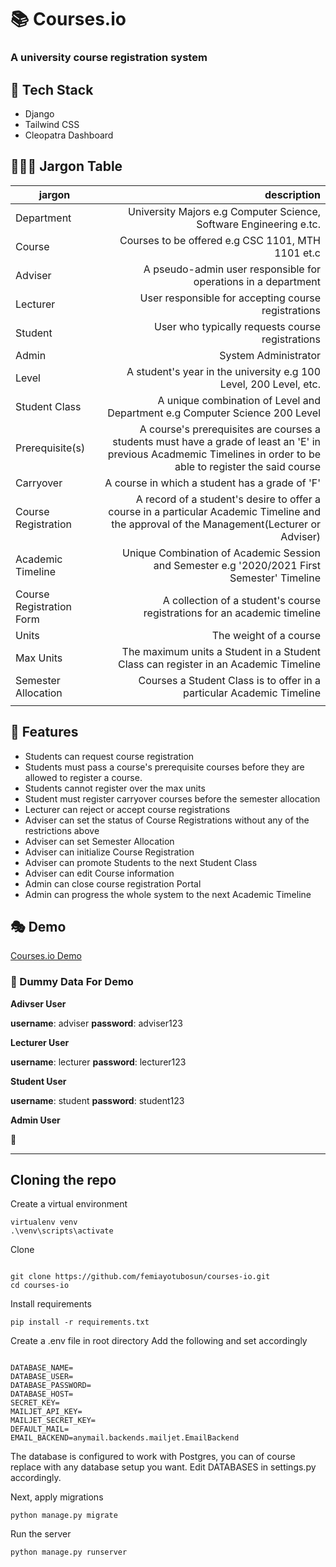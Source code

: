 # 📚 Courses.io

### A university course registration system


##   🔩 Tech Stack

* Django
* Tailwind CSS
* Cleopatra Dashboard

## 👩🏻‍🏫 Jargon Table 

| jargon                   |                                                  description |
| ------------------------ | -----------------------------------------------------------: |
| Department               | University Majors e.g Computer Science, Software Engineering e.tc. |
| Course                   |            Courses to be offered e.g CSC 1101, MTH 1101 et.c |
| Adviser                  | A pseudo-admin user responsible for operations in a department |
| Lecturer                 |          User responsible for accepting course registrations |
| Student                  |             User who typically requests course registrations |
| Admin                    |                                         System Administrator |
| Level                    | A student's year in the university e.g 100 Level, 200 Level, etc. |
| Student Class            | A unique combination of Level and Department e.g Computer Science 200 Level |
| Prerequisite(s)          | A course's prerequisites are courses a students must have a grade of least an 'E' in previous Acadmemic Timelines in order to be able to register the said course |
| Carryover                |               A course in which a student has a grade of 'F' |
| Course Registration      | A record of a student's desire to offer a course in a particular Academic Timeline and the approval of the Management(Lecturer or Adviser) |
| Academic Timeline        | Unique Combination of Academic Session and Semester e.g '2020/2021 First Semester' Timeline |
| Course Registration Form | A collection of a student's course registrations for an academic timeline |
| Units                    |                                       The weight of a course |
| Max Units                | The maximum units a Student in a Student Class can register in an Academic Timeline |
| Semester Allocation      | Courses a Student Class is to offer in a particular Academic Timeline |
|                          |                                                              |

## 🎢 Features

* Students can request course registration
* Students must pass a course's prerequisite courses before they are allowed to register a course.
* Students cannot register over the max units
* Student must register carryover courses before the semester allocation
* Lecturer can reject or accept course registrations
* Adviser can set the status of Course Registrations without any of the restrictions above
* Adviser can set Semester Allocation
* Adviser can initialize Course Registration
* Adviser can promote Students to the next Student Class
* Adviser can edit Course information
* Admin can close course registration Portal
* Admin can progress the whole system to the next Academic Timeline

## 🎭 Demo

[Courses.io Demo](https://courses-io.herokuapp.com/)

### 🎎 Dummy Data For Demo

**Adivser User**

**username**: adviser
**password**: adviser123

**Lecturer User**

**username**: lecturer
**password**: lecturer123

**Student User**

**username**: student
**password**: student123

**Admin User**

👀

---

## Cloning the repo

Create a virtual environment
```
virtualenv venv
.\venv\scripts\activate
```
Clone
```console

git clone https://github.com/femiayotubosun/courses-io.git
cd courses-io
```
Install requirements
```console
pip install -r requirements.txt
```
Create a .env file in root directory
Add the following and set accordingly

```smalltalk

DATABASE_NAME=
DATABASE_USER=
DATABASE_PASSWORD=
DATABASE_HOST=
SECRET_KEY=
MAILJET_API_KEY=
MAILJET_SECRET_KEY=
DEFAULT_MAIL=
EMAIL_BACKEND=anymail.backends.mailjet.EmailBackend

```
The database is configured to work with Postgres, you can of course replace with any database setup you want. Edit DATABASES in settings.py accordingly.

Next, apply migrations
```console
python manage.py migrate
```
Run the server
```console
python manage.py runserver
```







